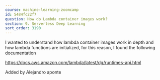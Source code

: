 ```yaml
---
course: machine-learning-zoomcamp
id: 5484fc22f7
question: How do Lambda container images work?
section: 9. Serverless Deep Learning
sort_order: 3190
---
```


I wanted to understand how lambda container images work in depth and how lambda functions are initialized, for this reason, I found the following documentation

https://docs.aws.amazon.com/lambda/latest/dg/runtimes-api.html

Added by Alejandro aponte

